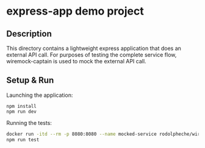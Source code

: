 # express-app demo project

## Description

This directory contains a lightweight express application that does an external API call.
For purposes of testing the complete service flow, wiremock-captain is used to mock the external
API call.

## Setup & Run

Launching the application:

```shell
npm install
npm run dev
```

Running the tests:

```bash
docker run -itd --rm -p 8080:8080 --name mocked-service rodolpheche/wiremock:2.27.2 --verbose
npm run test
```
